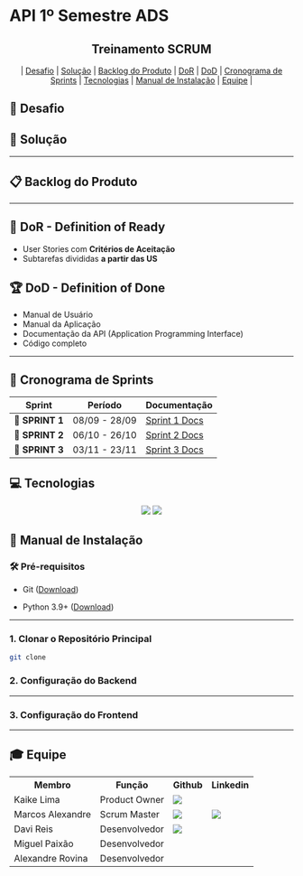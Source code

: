 # API 1º Semestre ADS

<p align="center">
      <h2 align="center"> Treinamento SCRUM</h2>
</p>

<p align="center">
  | <a href ="#desafio"> Desafio</a>  |
  <a href ="#solucao"> Solução</a>  |   
  <a href ="#backlog"> Backlog do Produto</a>  |
  <a href ="#dor">DoR</a>  |
  <a href ="#dod">DoD</a>  |
  <a href ="#sprint"> Cronograma de Sprints</a>  |
  <a href ="#tecnologias">Tecnologias</a> |
  <a href ="#manual">Manual de Instalação</a>  | 
  <a href ="#equipe"> Equipe</a> |
</p>


## 🏅 Desafio <a id="desafio"></a>



## 🏅 Solução <a id="solucao"></a>


---

## 📋 Backlog do Produto <a id="backlog"></a>


---

## 🏃‍ DoR - Definition of Ready <a id="dor"></a>

* User Stories com **Critérios de Aceitação**
* Subtarefas divididas **a partir das US**


## 🏆 DoD - Definition of Done <a id="dod"></a>

* Manual de Usuário
* Manual da Aplicação
* Documentação da API (Application Programming Interface)
* Código completo

---

## 📅 Cronograma de Sprints <a id="sprint"></a>

| Sprint          |    Período    | Documentação                                     |
| --------------- | :-----------: | ------------------------------------------------ |
| 🔖 **SPRINT 1** | 08/09 - 28/09 | [Sprint 1 Docs](./documents/sprints/sprint-1/README.md) |
| 🔖 **SPRINT 2** | 06/10 - 26/10 | [Sprint 2 Docs](./documents/sprints/sprint-2/README.md) |
| 🔖 **SPRINT 3** | 03/11 - 23/11 | [Sprint 3 Docs](./documents/sprints/sprint-3/README.md) |

## 💻 Tecnologias <a id="tecnologias"></a>

<h4 align="center">
 <a href="https://www.python.org/"><img src="https://img.shields.io/badge/Python-3776AB?style=for-the-badge&logo=python&logoColor=white"></a>
 <a href="https://github.com/"><img src="https://img.shields.io/badge/github-%23121011.svg?style=for-the-badge&logo=github&logoColor=white"/></a>
</h4>

## 📖 Manual de Instalação <a id="manual"></a>

### 🛠 Pré-requisitos

- Git ([Download](https://git-scm.com/downloads))

- Python 3.9+ ([Download](https://www.python.org/downloads/))

---

### 1. Clonar o Repositório Principal

```bash
git clone 
```

### 2. Configuração do Backend


---

### 3. Configuração do Frontend

---

## 🎓 Equipe <a id="equipe"></a>

<div align="center">
  <table>
    <tr>
      <th>Membro</th>
      <th>Função</th>
      <th>Github</th>
      <th>Linkedin</th>
    </tr>
    <tr>
      <td>Kaike Lima</td>
      <td>Product Owner</td>
      <td><a href="https://github.com/KaikeCaboclo"><img src="https://img.shields.io/badge/GitHub-100000?style=for-the-badge&logo=github&logoColor=white"></a></td>
    </tr>
    <tr>
      <td>Marcos Alexandre</td>
      <td>Scrum Master</td>
      <td><a href="https://github.com/MarcosAlexandre-txt"><img src="https://img.shields.io/badge/GitHub-100000?style=for-the-badge&logo=github&logoColor=white"></a></td>
      <td><a href="https://www.linkedin.com/in/marcos-alexandre-cs/"><img src="https://img.shields.io/badge/LinkedIn-0077B5?style=for-the-badge&logo=linkedin&logoColor=white"></a></td>
    </tr>
    <tr>
      <td>Davi Reis</td>
      <td>Desenvolvedor</td>
      <td><a href="https://github.com/davireis00"><img src="https://img.shields.io/badge/GitHub-100000?style=for-the-badge&logo=github&logoColor=white"></a></td>
    </tr>
    <tr>
      <td>Miguel Paixão</td>
      <td>Desenvolvedor</td>
    </tr>
    <tr>
      <td>Alexandre Rovina</td>
      <td>Desenvolvedor</td>
    </tr>
  </table>
</div>
